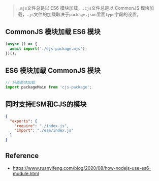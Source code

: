 > `.mjs`文件总是以 ES6 模块加载，`.cjs`文件总是以 CommonJS 模块加载，`.js`文件的加载取决于`package.json`里面`type`字段的设置。

## CommonJS 模块加载 ES6 模块

```js
(async () => {
  await import('./ejs-package.mjs');
})();
```

## ES6 模块加载 CommonJS 模块

```js
// 只能整体加载
import packageMain from 'cjs-package';
```

## 同时支持ESM和CJS的模块

```json
{
  "exports": {
    "require": "./index.js",
    "import": "./esm/index.js"
  }
}
```

## Reference

* https://www.ruanyifeng.com/blog/2020/08/how-nodejs-use-es6-module.html


